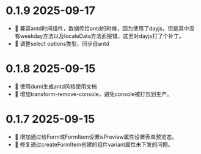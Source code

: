 # 0.1.9 2025-09-17
- 🐞 兼容antd时间组件，数据传给antd的时候，因为使用了dayjs，但是其中没有weekday方法以及localeData方法而报错，这里对dayjs打了个补丁。
- 🐞 调整select options类型，同步自antd

# 0.1.8 2025-09-15
- 🐞 使用dumi生成antd风格使用文档
- 🐞 增加transform-remove-console，避免console被打包到生产。

# 0.1.7 2025-09-15
- 🐞 增加通过给Form或FormItem设置isPreview属性设置表单预览态。
- 🐞 修复通过createFormItem创建的组件variant属性未下发的问题。
